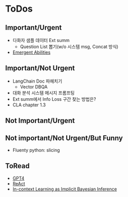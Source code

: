 # ToDos

## Important/Urgent
- 다화자 샘플 데이터 Ext summ
    - Question List 뽑기(w/o 시스템 msg, Concat 방식)
- [Emergent Abilities](https://arxiv.org/pdf/2206.07682.pdf) 

## Important/Not Urgent
- LangChain Doc 파헤치기
    - Vector DBQA  
- 대화 분석 시스템 메시지 프롬프팅
- Ext summ에서 Info Loss 구간 찾는 방법은?
- CLA chapter 1.3
    
## Not Important/Urgent

## Not important/Not Urgent/But Funny
- Fluenty python: slicing

## ToRead
- [GPT4](https://arxiv.org/pdf/2303.08774.pdf)
- [ReAct](https://arxiv.org/pdf/2210.03629.pdf)
- [In-context Learning as Implicit Bayesian Inference](https://arxiv.org/pdf/2111.02080.pdf) 

